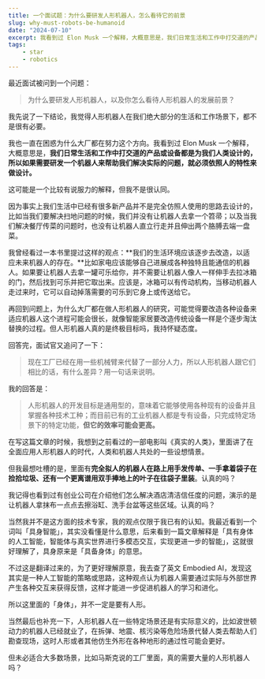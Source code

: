 ```yaml
---
title: 一个面试题：为什么要研发人形机器人，怎么看待它的前景
slug: why-must-robots-be-humanoid
date: "2024-07-10"
excerpt: 我看到过 Elon Musk 一个解释，大概意思是，我们日常生活和工作中打交道的产品或设备都是为我们人类设计的，如果需要研发一个机器人来帮助我们解决实际的问题，就必须依照人的特性来做设计。这可能是一个比较有说服力的说法，但我不是很认同。
tags:
    - star
    - robotics
---
```


最近面试被问到一个问题：

> 为什么要研发人形机器人，以及你怎么看待人形机器人的发展前景？

我先说了一下结论，我觉得人形机器人在我们绝大部分的生活和工作场景下，都不是很有必要。

我也一直在困惑为什么大厂都在努力这个方向。我看到过 Elon Musk 一个解释，大概意思是，**我们日常生活和工作中打交道的产品或设备都是为我们人类设计的，所以如果需要研发一个机器人来帮助我们解决实际的问题，就必须依照人的特性来做设计。**

这可能是一个比较有说服力的解释，但我不是很认同。

因为事实上我们生活中已经有很多新产品并不是完全仿照人使用的思路去设计的，比如当我们要解决扫地问题的时候，我们并没有让机器人去拿一个笤帚；以及当我们解决餐厅传菜的问题时，也没有让机器人直立行走并且伸出两个胳膊去端一盘菜。

我曾经看过一本书里提过这样的观点：**我们的生活环境应该逐步去改造，以适应未来机器人的存在。**比如家电应该能够自己进展成各种独特且能通信的机器人。如果要让机器人去拿一罐可乐给你，并不需要让机器人像人一样伸手去拉冰箱的门，然后找到可乐并把它取出来。应该是，冰箱可以有传动机构，当移动机器人走过来时，它可以自动掉落需要的可乐到它身上或传送给它。

再回到问题上，为什么大厂都在做人形机器人的研究，可能觉得要改造各种设备来适应机器人这个进程可能会很长，就像智能家居要改造传统设备一样是个逐步淘汰替换的过程。但人形机器人真的是终极目标吗，我持怀疑态度。

回答完，面试官又追问了一下：

> 现在工厂已经在用一些机械臂来代替了一部分人力，所以人形机器人跟它们相比的话，有什么差异？用一句话来说明。

我的回答是：

> 人形机器人的开发目标是通用型的，意味着它能够使用各种现有的设备并且掌握各种技术工种；而目前已有的工业机器人都是专有设备，只完成特定场景下的特定功能，**但它的效率可能会更高。**

在写这篇文章的时候，我想到之前看过的一部电影叫《真实的人类》，里面讲了在全面应用人形机器人的时代，人类和机器人共处的一些设想情景。

但我最想吐槽的是，里面有**完全拟人的机器人在路上用手发传单、一手拿着袋子在捡拾垃圾、还有一个更离谱用双手捧地上的叶子在往袋子里装**。认真的吗？

我记得也看到过有创业公司在介绍他们怎么解决酒店清洁信任度的问题，演示的是让机器人拿抹布一点点去擦浴缸、洗手台盆等这些区域。认真的吗？

当然我并不是这方面的技术专家，我的观点仅限于我已有的认知。我最近看到一个词叫「具身智能」，其实没看懂是什么意思，后来看到一篇文章解释是「具有身体的人工智能，智能体与真实世界进行多模态交互，实现更进一步的智能」，这就很好理解了，具身原来是「具备身体」的意思。

不过这是翻译过来的，为了更好理解原意，我去查了英文 Embodied AI，发现这其实是一种人工智能的策略或思路，这种观点认为机器人需要通过实际与外部世界产生各种交互来获得反馈，这样才能进一步促进机器人的学习和进化。

所以这里面的「身体」，并不一定是要有人形。

当然最后也补充一下，人形机器人在一些特定场景还是有实际意义的，比如波世顿动力的机器人已经就业了，在拆弹、地震、核污染等危险场景代替人类去帮助人们勘查现场，这时人形或者其他仿生外形在各种地形的通过性可能会更好。

但未必适合大多数场景，比如马斯克说的工厂里面，真的需要大量的人形机器人吗？